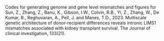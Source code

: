 Codes for generating genome and gene level mismatches and figures for 
Sun, Z., Zhang, Z., Banu, K., Gibson, I.W., Colvin, R.B., Yi, Z., Zhang, W., De Kumar, B., Reghuvaran, A., Pell, J. and Manes, T.D., 2023. Multiscale genetic architecture of donor-recipient differences reveals intronic LIMS1 mismatches associated with kidney transplant survival. The Journal of clinical investigation, 133(21).
